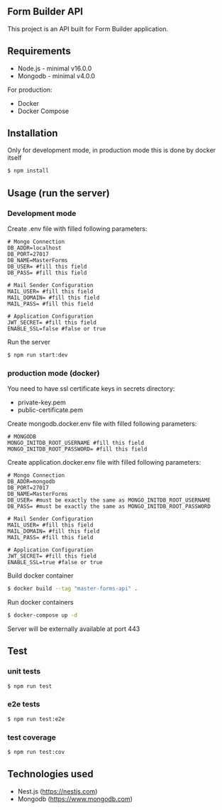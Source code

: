 ## Form Builder API

This project is an API built for Form Builder application.

## Requirements
- Node.js - minimal v16.0.0
- Mongodb - minimal v4.0.0

For production:
- Docker
- Docker Compose

## Installation

Only for development mode, in production mode this is done by docker itself
```bash
$ npm install
```

## Usage (run the server)

### Development mode
Create .env file with filled following parameters:
```dotenv
# Mongo Connection
DB_ADDR=localhost
DB_PORT=27017
DB_NAME=MasterForms
DB_USER= #fill this field
DB_PASS= #fill this field

# Mail Sender Configuration
MAIL_USER= #fill this field
MAIL_DOMAIN= #fill this field
MAIL_PASS= #fill this field

# Application Configuration
JWT_SECRET= #fill this field
ENABLE_SSL=false #false or true
```

Run the server
```bash
$ npm run start:dev
```

### production mode (docker)
You need to have ssl certificate keys in secrets directory:
 - private-key.pem
 - public-certificate.pem

Create mongodb.docker.env file with filled following parameters:
```dotenv
# MONGODB
MONGO_INITDB_ROOT_USERNAME #fill this field
MONGO_INITDB_ROOT_PASSWORD= #fill this field
```

Create application.docker.env file with filled following parameters:
```dotenv
# Mongo Connection
DB_ADDR=mongodb
DB_PORT=27017
DB_NAME=MasterForms
DB_USER= #must be exactly the same as MONGO_INITDB_ROOT_USERNAME
DB_PASS= #must be exactly the same as MONGO_INITDB_ROOT_PASSWORD

# Mail Sender Configuration
MAIL_USER= #fill this field
MAIL_DOMAIN= #fill this field
MAIL_PASS= #fill this field

# Application Configuration
JWT_SECRET= #fill this field
ENABLE_SSL=true #false or true
```

Build docker container
```bash
$ docker build --tag "master-forms-api" .
```

Run docker containers
```bash
$ docker-compose up -d
```

Server will be externally available at port 443

## Test

### unit tests
```bash
$ npm run test
```

### e2e tests
```bash
$ npm run test:e2e
```

### test coverage
```bash
$ npm run test:cov
```

## Technologies used
- Nest.js (https://nestjs.com)
- Mongodb (https://www.mongodb.com)
